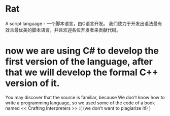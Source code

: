 # Rat
A script language - 一个脚本语言，由C语言开发。
我们致力于开发出语法最有效且最优美的脚本语言，并且欢迎各位开发者来贡献代码。
# now we are using C# to develop the first version of the language, after that we will develop the formal C++ version of it.
You may discover that the source is familiar, because We don't know how to write a programming language, so we used some of the code of a book named << Crafting Interpreters >> :(
  (we don't want to plagiarize it!)
)